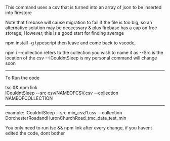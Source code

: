 This command uses a csv that is turned into an array of json to be inserted into firestore 

Note that firebase will cause migration to fail if the file is too big, so an alternative solution may be neccessary & plus firebase has a cap on free storage; However, this is a good start for finding average

npm install -g typescript
then leave and come back to vscode,

npm i
--collection refers to the collection you wish to name it as
--Src is the location of the csv
--ICouldntSleep is my personal command will change soon


-----
To Run the code 

tsc  && npm link </br>
ICouldntSleep --src csv/NAMEOFCSV.csv --collection NAMEOFCOLLECTION



-----
example: 
ICouldntSleep --src min_csv/1.csv --collection DorchesterRoadandHuronChurchRoad_tmc_data_test_min

You only need to run tsc && npm link after every change, if you havent edited the code, dont bother
